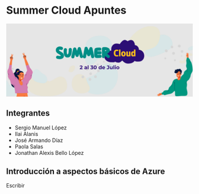 # Summer  Cloud Apuntes

![img-banner](README.assets/image-20210709233811955.png)

## Integrantes

- Sergio Manuel López
- Ilai Alanis
- José Armando Díaz
- Paola Salas
- Jonathan Alexis Bello López

## Introducción a aspectos básicos de Azure

Escribir



